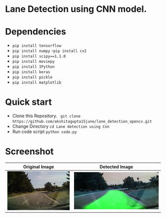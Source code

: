 # Lane Detection using CNN model.
# Dependencies
  - `pip install tensorflow`
  - `pip install numpy`
  -`pip install cv2`
  - `pip install scipy==1.1.0`
  - `pip install moviepy`
  - `pip install IPython`
  - `pip install keras`
  - `pip install pickle`
  - `pip install matplotlib`
# Quick start
- Clone this Repository.
` git clone https://github.com/akshitagupta15june/lane_detection_opencv.git`
- Change Directory
`cd Lane detection using Cnn`
- Run code script
`python code.py`

# Screenshot
| Original Image | Detected Image |
| ------------- | ------------- |
| ![Capture](img/Capture1.PNG)  | ![Capture1](img/Capture.PNG)  |
